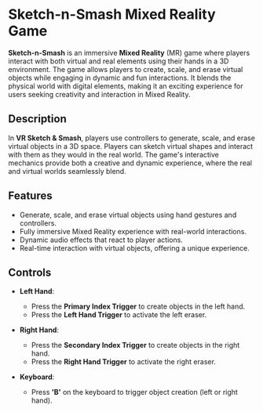 # Sketch-n-Smash Mixed Reality Game

**Sketch-n-Smash** is an immersive **Mixed Reality** (MR) game where players interact with both virtual and real elements using their hands in a 3D environment. The game allows players to create, scale, and erase virtual objects while engaging in dynamic and fun interactions. It blends the physical world with digital elements, making it an exciting experience for users seeking creativity and interaction in Mixed Reality.

## Description
In **VR Sketch & Smash**, players use controllers to generate, scale, and erase virtual objects in a 3D space. Players can sketch virtual shapes and interact with them as they would in the real world. The game's interactive mechanics provide both a creative and dynamic experience, where the real and virtual worlds seamlessly blend.

## Features
- Generate, scale, and erase virtual objects using hand gestures and controllers.
- Fully immersive Mixed Reality experience with real-world interactions.
- Dynamic audio effects that react to player actions.
- Real-time interaction with virtual objects, offering a unique experience.

## Controls
- **Left Hand**: 
  - Press the **Primary Index Trigger** to create objects in the left hand.
  - Press the **Left Hand Trigger** to activate the left eraser.
  
- **Right Hand**: 
  - Press the **Secondary Index Trigger** to create objects in the right hand.
  - Press the **Right Hand Trigger** to activate the right eraser.
  
- **Keyboard**: 
  - Press **'B'** on the keyboard to trigger object creation (left or right hand).
